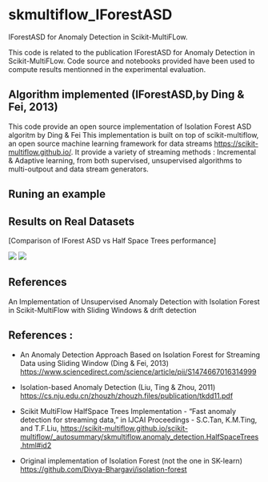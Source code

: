 # skmultiflow_IForestASD
 IForestASD for Anomaly Detection in Scikit-MultiFLow.

This code is related to the publication IForestASD for Anomaly Detection in Scikit-MultiFLow.
Code source and notebooks provided have been used to compute results mentionned in the experimental evaluation.

## Algorithm implemented (IForestASD,by Ding & Fei, 2013)
This code provide an open source implementation of Isolation Forest ASD algoritm by Ding & Fei 
This implementation is built on top of scikit-multiflow, an open source machine learning framework for data streams https://scikit-multiflow.github.io/. It provide a variety of streaming methods : Incremental & Adaptive learning, from both supervised, unsupervised algorithms to multi-outpout and data stream generators.


## Runing an example


## Results on Real Datasets 

[Comparison of IForest ASD vs Half Space Trees performance]

<img src="https://github.com/MariamBARRY/skmultiflow_IForestASD/blob/master/figures/Results_Experiments_Paper.PNG">


<img src= "https://github.com/MariamBARRY/skmultiflow_IForestASD/blob/master/figures/Results_Metrics_IForestASD_HSTrees.PNG">

## References

An Implementation of Unsupervised Anomaly Detection with Isolation Forest in Scikit-MultiFlow with Sliding Windows \& drift detection


## References :

 - An Anomaly Detection Approach Based on Isolation Forest  for Streaming Data using Sliding Window (Ding \& Fei, 2013) https://www.sciencedirect.com/science/article/pii/S1474667016314999
 
 - Isolation-based Anomaly Detection (Liu, Ting \& Zhou, 2011) https://cs.nju.edu.cn/zhouzh/zhouzh.files/publication/tkdd11.pdf

 - Scikit MultiFlow HalfSpace Trees Implementation - “Fast anomaly detection for streaming data,” in IJCAI Proceedings - S.C.Tan, K.M.Ting, and T.F.Liu, 
 https://scikit-multiflow.github.io/scikit-multiflow/_autosummary/skmultiflow.anomaly_detection.HalfSpaceTrees.html#id2

 - Original implementation of Isolation Forest (not the one in SK-learn) https://github.com/Divya-Bhargavi/isolation-forest
